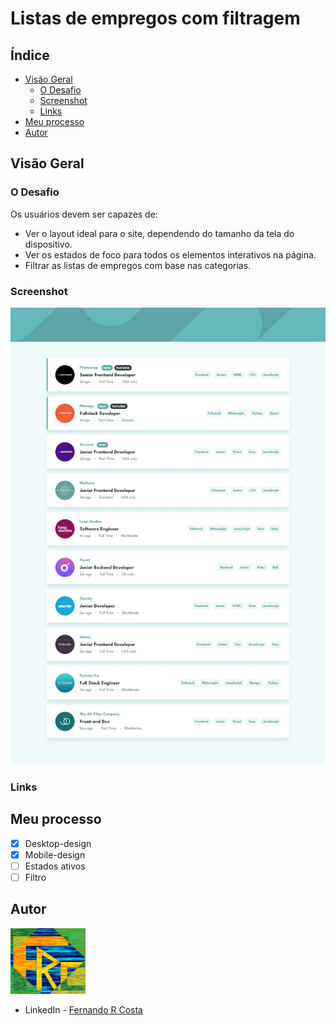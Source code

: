 # Listas de empregos com filtragem

## Índice

- [Visão Geral](#visão-geral)
  - [O Desafio](#o-desafio)
  - [Screenshot](#screenshot)
  - [Links](#links)
- [Meu processo](#meu-processo)
- [Autor](#autor)

## Visão Geral

### O Desafio

Os usuários devem ser capazes de:

- Ver o layout ideal para o site, dependendo do tamanho da tela do dispositivo.
- Ver os estados de foco para todos os elementos interativos na página.
- Filtrar as listas de empregos com base nas categorias.

### Screenshot

![](./public/design/desktop-design.jpg)

### Links

<!-- - Site URL: [Listas de empregos com filtragem]() -->

## Meu processo

- [x] Desktop-design
- [x] Mobile-design
- [ ] Estados ativos
- [ ] Filtro

## Autor

<img src="./public/FRC.gif" width=120px>

- LinkedIn - [Fernando R Costa](https://www.linkedin.com/in/fernando-r-costa/)